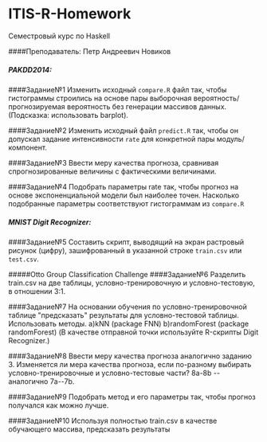 # ITIS-R-Homework
Семестровый курс по Haskell

####Преподаватель: Петр Андреевич Новиков

##### PAKDD2014:
####Задание№1
Изменить исходный <code>compare.R</code> файл так, чтобы гистограммы строились на основе пары выборочная вероятность/прогнозируемая вероятность без генерации массивов данных.
(Подсказка: использовать barplot).

####Задание№2
Изменить исходный файл <code>predict.R</code> так, чтобы он допускал задание интенсивности <code>rate</code> для конкретной пары модуль/компонент.

####Задание№3
Ввести меру качества прогноза, сравнивая спрогнозированные величины с фактическими величинами.

####Задание№4
Подобрать параметры rate так, чтобы прогноз на основе экспоненциальной модели был наиболее точен. Насколько подобранные параметры соответствуют гистограммам из <code>compare.R</code>

##### MNIST Digit Recognizer:
####Задание№5
Составить скрипт, выводящий на экран растровый рисунок (цифру), зашифрованный в указанной строке <code>train.csv</code> или <code>test.csv</code>.

#####Otto Group Classification Challenge
####Задание№6 
Разделить train.csv на две таблицы, условно-тренировочную и условно-тестовую, в отношении 3:1.

####Задание№7 
На основании обучения по условно-тренировочной таблице "предсказать" результаты для условно-тестовой таблицы.
Использовать методы.
a)kNN (package FNN)
b)randomForest (package randomForest)
(В качестве отправной точки используйте R-скрипты Digit Recognizer.)

####Задание№8 
Ввести меру качества прогноза аналогично заданию 3.
Изменяется ли мера качества прогноза, если по-разному выбирать условно-тренировочные и условно-тестовые части?
8a-8b -- аналогично 7a--7b.

####Задание№9
Подобрать метод и его параметры так, чтобы прогноз получался как можно лучше.

####Задание№10
Используя полностью train.csv в качестве обучающего массива, предсказать результаты 

